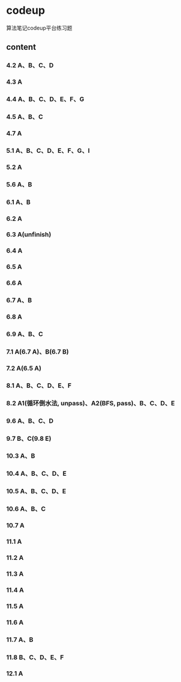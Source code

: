 # codeup
算法笔记codeup平台练习题

## content
### 4.2 A、B、C、D
### 4.3 A
### 4.4 A、B、C、D、E、F、G
### 4.5 A、B、C
### 4.7 A
### 5.1 A、B、C、D、E、F、G、I
### 5.2 A
### 5.6 A、B
### 6.1 A、B
### 6.2 A
### 6.3 A(unfinish)
### 6.4 A
### 6.5 A
### 6.6 A
### 6.7 A、B
### 6.8 A
### 6.9 A、B、C
### 7.1 A(6.7 A)、B(6.7 B)
### 7.2 A(6.5 A)
### 8.1 A、B、C、D、E、F
### 8.2 A1(循环倒水法, unpass)、A2(BFS, pass)、B、C、D、E
### 9.6 A、B、C、D
### 9.7 B、C(9.8 E)
### 10.3 A、B
### 10.4 A、B、C、D、E
### 10.5 A、B、C、D、E
### 10.6 A、B、C
### 10.7 A
### 11.1 A
### 11.2 A
### 11.3 A
### 11.4 A
### 11.5 A
### 11.6 A
### 11.7 A、B
### 11.8 B、C、D、E、F
### 12.1 A